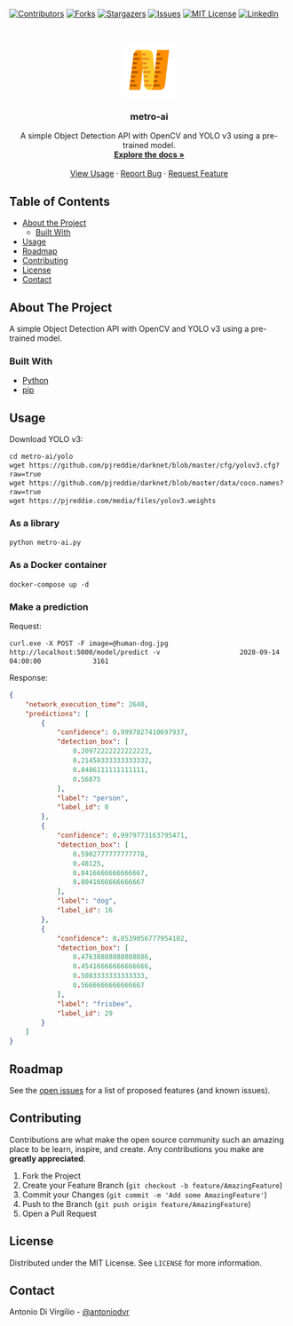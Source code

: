 <!-- PROJECT SHIELDS -->
[![Contributors][contributors-shield]][contributors-url]
[![Forks][forks-shield]][forks-url]
[![Stargazers][stars-shield]][stars-url]
[![Issues][issues-shield]][issues-url]
[![MIT License][license-shield]][license-url]
[![LinkedIn][linkedin-shield]][linkedin-url]



<!-- PROJECT LOGO -->
<br />
<p align="center">
  <a href="https://github.com/antoniodvr/metro-ai">
    <img src="images/logo.png" alt="Logo" width="96" height="96">
  </a>

  <h3 align="center">metro-ai</h3>

  <p align="center">
    A simple Object Detection API with OpenCV and YOLO v3 using a pre-trained model.
    <a href="https://github.com/antoniodvr/metro-ai/blob/master/README.md">
    <br />
    <strong>Explore the docs »</strong></a>
    <br />
    <br />
    <a href="#usage">View Usage</a>
    ·
    <a href="https://github.com/antoniodvr/metro-ai/issues">Report Bug</a>
    ·
    <a href="https://github.com/antoniodvr/metro-ai/issues">Request Feature</a>
  </p>
</p>



<!-- TABLE OF CONTENTS -->
## Table of Contents

* [About the Project](#about-the-project)
  * [Built With](#built-with)
* [Usage](#usage)
* [Roadmap](#roadmap)
* [Contributing](#contributing)
* [License](#license)
* [Contact](#contact)



<!-- ABOUT THE PROJECT -->
## About The Project

A simple Object Detection API with OpenCV and YOLO v3 using a pre-trained model.

### Built With

* [Python](https://www.python.org/) 
* [pip](https://pip.pypa.io/en/stable/)



<!-- USAGE EXAMPLES -->
## Usage

Download YOLO v3:
```shell script
cd metro-ai/yolo
wget https://github.com/pjreddie/darknet/blob/master/cfg/yolov3.cfg?raw=true
wget https://github.com/pjreddie/darknet/blob/master/data/coco.names?raw=true
wget https://pjreddie.com/media/files/yolov3.weights
```

### As a library

```shell script
python metro-ai.py
```

### As a Docker container

```shell script
docker-compose up -d
```

### Make a prediction

Request: 
```shell script
curl.exe -X POST -F image=@human-dog.jpg http://localhost:5000/model/predict -v                    2028-09-14 04:00:00             3161
```

Response:
```json
{
    "network_execution_time": 2640,
    "predictions": [
        {
            "confidence": 0.9997827410697937,
            "detection_box": [
                0.20972222222222223,
                0.21458333333333332,
                0.8486111111111111,
                0.56875
            ],
            "label": "person",
            "label_id": 0
        },
        {
            "confidence": 0.9979773163795471,
            "detection_box": [
                0.5902777777777778,
                0.48125,
                0.8416666666666667,
                0.8041666666666667
            ],
            "label": "dog",
            "label_id": 16
        },
        {
            "confidence": 0.8539056777954102,
            "detection_box": [
                0.47638888888888886,
                0.45416666666666666,
                0.5083333333333333,
                0.5666666666666667
            ],
            "label": "frisbee",
            "label_id": 29
        }
    ]
}
```



<!-- ROADMAP -->
## Roadmap

See the [open issues](https://github.com/antoniodvr/metro-ai/issues) for a list of proposed features (and known issues).



<!-- CONTRIBUTING -->
## Contributing

Contributions are what make the open source community such an amazing place to be learn, inspire, and create. Any contributions you make are **greatly appreciated**.

1. Fork the Project
2. Create your Feature Branch (`git checkout -b feature/AmazingFeature`)
3. Commit your Changes (`git commit -m 'Add some AmazingFeature'`)
4. Push to the Branch (`git push origin feature/AmazingFeature`)
5. Open a Pull Request



<!-- LICENSE -->
## License

Distributed under the MIT License. See `LICENSE` for more information.



<!-- CONTACT -->
## Contact

Antonio Di Virgilio - [@antoniodvr](https://linkedin.com/in/antoniodvr)



<!-- MARKDOWN LINKS & IMAGES -->
<!-- https://www.markdownguide.org/basic-syntax/#reference-style-links -->
[contributors-shield]: https://img.shields.io/github/contributors/antoniodvr/metro-ai.svg?style=flat-square
[contributors-url]: https://github.com/antoniodvr/metro-ai/graphs/contributors
[forks-shield]: https://img.shields.io/github/forks/antoniodvr/metro-ai.svg?style=flat-square
[forks-url]: https://github.com/antoniodvr/metro-ai/network/members
[stars-shield]: https://img.shields.io/github/stars/antoniodvr/metro-ai.svg?style=flat-square
[stars-url]: https://github.com/antoniodvr/metro-ai/stargazers
[issues-shield]: https://img.shields.io/github/issues/antoniodvr/metro-ai.svg?style=flat-square
[issues-url]: https://github.com/antoniodvr/metro-ai/issues
[license-shield]: https://img.shields.io/github/license/antoniodvr/metro-ai.svg?style=flat-square
[license-url]: https://github.com/antoniodvr/metro-ai/blob/master/LICENSE.md
[linkedin-shield]: https://img.shields.io/badge/-LinkedIn-black.svg?style=flat-square&logo=linkedin&colorB=555
[linkedin-url]: https://linkedin.com/in/antoniodvr
